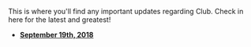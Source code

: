 This is where you'll find any important updates regarding Club. Check in here for the latest and greatest!

* **[September 19th, 2018](https://jeningolia.github.io/github-pages-with-jekyll/updates/_posts/2018-09-19-September-19.html)**
